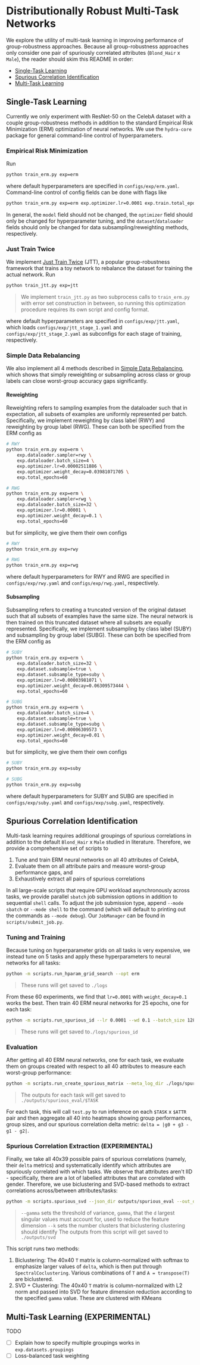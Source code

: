 # Distributionally Robust Multi-Task Networks

We explore the utility of multi-task learning in improving performance of group-robustness approaches. Because all group-robustness approaches only consider one pair of spuriously correlated attributes (`Blond_Hair` x `Male`), the reader should skim this README in order:
- [Single-Task Learning](#single-task-learning)
- [Spurious Correlation Identification](#spurious-correlation-identification)
- [Multi-Task Learning](#multi-task-learning)

## Single-Task Learning
Currently we only experiment with ResNet-50 on the CelebA dataset with a couple group-robustness methods in addition to the standard Empirical Risk Minimization (ERM) optimization of neural networks. We use the `hydra-core` package for  general command-line control of hyperparameters.

### Empirical Risk Minimization
Run
```bash
python train_erm.py exp=erm
```
where default hyperparameters are specified in `configs/exp/erm.yaml`. Command-line control of config fields can be done with flags like
```bash
python train_erm.py exp=erm exp.optimizer.lr=0.0001 exp.train.total_epochs=50
```
In general, the `model` field should not be changed, the `optimizer` field should only be changed for hyperparameter tuning, and the `dataset`/`dataloader` fields should only be changed for data subsampling/reweighting methods, respectively.

### Just Train Twice
We implement [Just Train Twice](https://arxiv.org/abs/2107.09044) (JTT), a popular group-robustness framework that trains a toy network to rebalance the dataset for training the actual network. Run
```bash
python train_jtt.py exp=jtt
```
> We implement `train_jtt.py` as two subprocess calls to `train_erm.py` with error set construction in between, so running this optimization procedure requires its own script and config format.

where default hyperparameters are specified in `configs/exp/jtt.yaml`, which loads `configs/exp/jtt_stage_1.yaml` and `configs/exp/jtt_stage_2.yaml` as subconfigs for each stage of training, respectively.

### Simple Data Rebalancing
We also implement all 4 methods described in [Simple Data Rebalancing](https://arxiv.org/abs/2110.14503), which shows that simply reweighting or subsampling across class or group labels can close worst-group accuracy gaps significantly.

#### Reweighting
Reweighting refers to sampling examples from the dataloader such that in expectation, all subsets of examples are uniformly represented per batch. Specifically, we implement reweighting by class label (RWY) and reweighting by group label (RWG). These can both be specified from the ERM config as
```bash
# RWY
python train_erm.py exp=erm \
    exp.dataloader.sampler=rwy \
    exp.dataloader.batch_size=4 \
    exp.optimizer.lr=0.00002511886 \
    exp.optimizer.weight_decay=0.03981071705 \
    exp.total_epochs=60

# RWG
python train_erm.py exp=erm \
    exp.dataloader.sampler=rwg \
    exp.dataloader.batch_size=32 \
    exp.optimizer.lr=0.00001 \
    exp.optimizer.weight_decay=0.1 \
    exp.total_epochs=60
```
but for simplicity, we give them their own configs
```bash
# RWY
python train_erm.py exp=rwy

# RWG
python train_erm.py exp=rwg
```
where default hyperparameters for RWY and RWG are specified in `configs/exp/rwy.yaml` and `configs/exp/rwg.yaml`, respectively.

#### Subsampling
Subsampling refers to creating a truncated version of the original dataset such that all subsets of examples have the same size. The neural network is then trained on this truncated dataset where all subsets are equally represented. Specifically, we implement subsampling by class label (SUBY) and subsampling by group label (SUBG). These can both be specified from the ERM config as
```bash
# SUBY
python train_erm.py exp=erm \
    exp.dataloader.batch_size=32 \
    exp.dataset.subsample=true \
    exp.dataset.subsample_type=suby \
    exp.optimizer.lr=0.00003981071 \
    exp.optimizer.weight_decay=0.06309573444 \
    exp.total_epochs=60

# SUBG
python train_erm.py exp=erm \
    exp.dataloader.batch_size=4 \
    exp.dataset.subsample=true \
    exp.dataset.subsample_type=subg \
    exp.optimizer.lr=0.00006309573 \
    exp.optimizer.weight_decay=0.01 \
    exp.total_epochs=60
```
but for simplicity, we give them their own configs
```bash
# SUBY
python train_erm.py exp=suby

# SUBG
python train_erm.py exp=subg
```
where default hyperparameters for SUBY and SUBG are specified in `configs/exp/suby.yaml` and `configs/exp/subg.yaml`, respectively.

## Spurious Correlation Identification
Multi-task learning requires additional groupings of spurious correlations in addition to the default `Blond_Hair` x `Male` studied in literature. Therefore, we provide a comprehensive set of scripts to
1. Tune and train ERM neural networks on all 40 attributes of CelebA,
2. Evaluate them on all attribute pairs and measure worst-group performance gaps, and
3. Exhaustively extract all pairs of spurious correlations

In all large-scale scripts that require GPU workload asynchronously across tasks, we provide parallel `sbatch` job submission options in addition to sequential `shell` calls. To adjust the job submission type, append `--mode sbatch` or `--mode shell` to the command (which will default to printing out the commands as `--mode debug`). Our `JobManager` can be found in `scripts/submit_job.py`.

### Tuning and Training
Because tuning on hyperparameter grids on all tasks is very expensive, we instead tune on 5 tasks and apply these hyperparameters to neural networks for all tasks:
```bash
python -m scripts.run_hparam_grid_search --opt erm
```
> These runs will get saved to `./logs`

From these 60 experiments, we find that `lr=0.0001` with `weight_decay=0.1` works the best. Then train 40 ERM neural networks for 25 epochs, one for each task:
```bash
python -m scripts.run_spurious_id --lr 0.0001 --wd 0.1 --batch_size 128 --epochs 25 --mode sbatch
```
> These runs will get saved to`./logs/spurious_id`

### Evaluation
After getting all 40 ERM neural networks, one for each task, we evaluate them on groups created with respect to all 40 attributes to measure each worst-group performance:
```bash
python -m scripts.run_create_spurious_matrix --meta_log_dir ./logs/spurious_id --json_dir ./outputs/spurious_eval --mode sbatch
```
> The outputs for each task will get saved to `./outputs/spurious_eval/$TASK`

For each task, this will call `test.py` to run inference on each `$TASK` x `$ATTR` pair and then aggregate all 40 into heatmaps showing group performances, group sizes, and our spurious correlation delta metric: `delta = |g0 + g3 - g1 - g2|`.

### Spurious Correlation Extraction (EXPERIMENTAL)
Finally, we take all 40x39 possible pairs of spurious correlations (namely, their `delta` metrics) and systematically identify which attributes are spuriously correlated with which tasks. We observe that attributes aren't IID - specifically, there are a lot of labelled attributes that are correlated with gender. Therefore, we use biclustering and SVD-based methods to extract correlations across/between attributes/tasks:
```bash
python -m scripts.spurious_svd --json_dir outputs/spurious_eval --out_dir outputs/svd --gamma 0.9 --k 10
```
> `--gamma` sets the threshold of variance, `gamma`, that the `d` largest singular values must account for, used to reduce the feature dimension
> `--k` sets the number clusters that biclustering clustering should identify
> The outputs from this script will get saved to `./outputs/svd`

This script runs two methods:
1. Biclustering: The 40x40 `T` matrix is column-normalized with softmax to emphasize larger values of `delta`, which is then put through `SpectralCoclustering`. Various combinations of `T` and `A = transpose(T)` are biclustered.
2. SVD + Clustering: The 40x40 `T` matrix is column-normalized with L2 norm and passed into SVD for feature dimension reduction according to the specified `gamma` value. These are clustered with KMeans

## Multi-Task Learning (EXPERIMENTAL)
TODO
- [ ] Explain how to specify multiple groupings works in `exp.datasets.groupings`
- [ ] Loss-balanced task weighting
